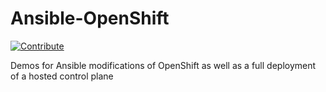 # Ansible-OpenShift
[![Contribute](https://img.shields.io/badge/OpenShift-Dev%20Spaces-525C86?logo=redhatopenshift&labelColor=EE0000)](https://devspaces.apps.hypershift.shadowman.dev/#https://github.com/shadowman-lab/Ansible-OpenShift)

Demos for Ansible modifications of OpenShift as well as a full deployment of a hosted control plane
